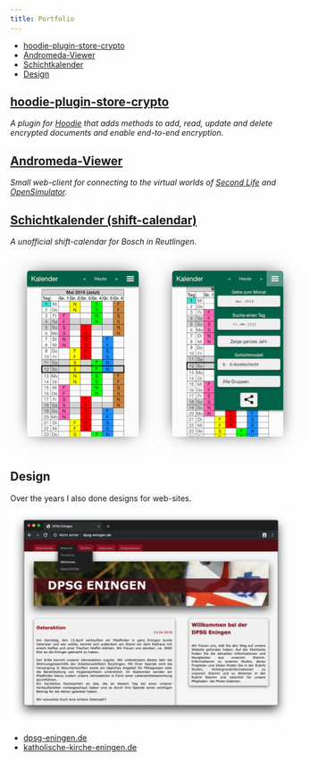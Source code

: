 ```yaml
---
title: Portfolio
---
```


<style>
.display-as-row {
  display: flex;
  flex-direction: row;
}

.with-shadow {
  box-shadow: 0px 0px 30px -10px black;
  margin: 30px;
  border-radius: 5px;
}
</style>

- [hoodie-plugin-store-crypto](#hoodie-plugin-store-crypto)
- [Andromeda-Viewer](#andromeda-viewer)
- [Schichtkalender](#schichtkalender-shift-calendar)
- [Design](#design)

## [hoodie-plugin-store-crypto](https://github.com/Terreii/hoodie-plugin-store-crypto)

*A plugin for [Hoodie](http://hood.ie/) that adds methods to add, read, update and delete encrypted documents and enable end-to-end encryption.*

## [Andromeda-Viewer](https://github.com/Terreii/andromeda-viewer/)

*Small web-client for connecting to the virtual worlds of [Second Life](https://secondlife.com/) and [OpenSimulator](http://opensimulator.org/).*

## [Schichtkalender (shift-calendar)](https://schichtkalender-rt.now.sh/)

*A unofficial shift-calendar for Bosch in Reutlingen.*

<div class="display-as-row">
  <img class="with-shadow" src="/assets/schichtkalender-rt.now.sh.png" alt="schichtkalender-rt.now.sh" width="200" height="297" />

  <img class="with-shadow" src="/assets/schichtkalender-rt.now.sh-menu.png" alt="schichtkalender-rt.now.sh with open menu" width="200" height="297" />
</div>

## Design

Over the years I also done designs for web-sites.

[![dpsg-eningen.de](/assets/dpsg-eningen.jpg)](http://dpsg-eningen.de/)

- [dpsg-eningen.de](http://dpsg-eningen.de/)
- [katholische-kirche-eningen.de](http://www.katholische-kirche-eningen.de/)
